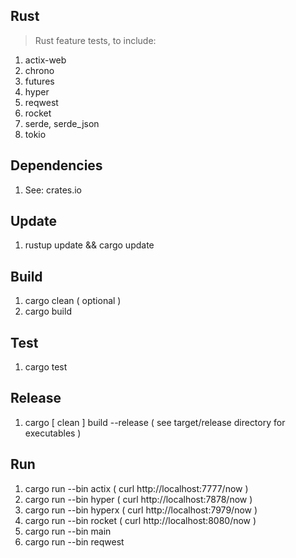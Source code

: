 Rust
----
>Rust feature tests, to include:
1. actix-web
2. chrono
3. futures
4. hyper
5. reqwest
6. rocket
7. serde, serde_json
8. tokio

Dependencies
------------
1. See: crates.io

Update
------
1. rustup update && cargo update

Build
-----
1. cargo clean ( optional )
2. cargo build

Test
----
1. cargo test

Release
-------
1. cargo [ clean ] build --release ( see target/release directory for executables )

Run
---
1. cargo run --bin actix  ( curl http://localhost:7777/now )
2. cargo run --bin hyper  ( curl http://localhost:7878/now )
3. cargo run --bin hyperx ( curl http://localhost:7979/now )
4. cargo run --bin rocket ( curl http://localhost:8080/now )
5. cargo run --bin main
6. cargo run --bin reqwest